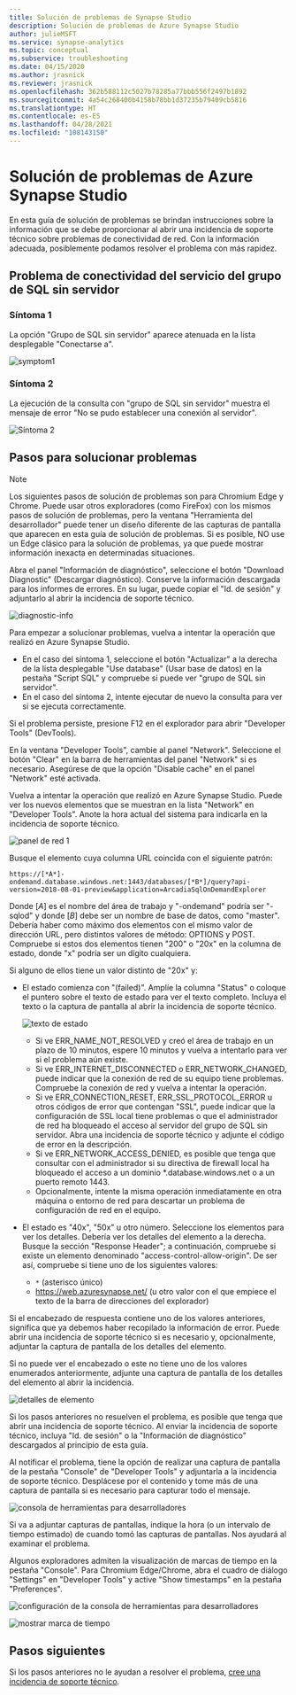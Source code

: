 ```yaml
---
title: Solución de problemas de Synapse Studio
description: Solución de problemas de Azure Synapse Studio
author: julieMSFT
ms.service: synapse-analytics
ms.topic: conceptual
ms.subservice: troubleshooting
ms.date: 04/15/2020
ms.author: jrasnick
ms.reviewer: jrasnick
ms.openlocfilehash: 362b588112c5027b78285a77bbb556f2497b1892
ms.sourcegitcommit: 4a54c268400b4158b78bb1d37235b79409cb5816
ms.translationtype: HT
ms.contentlocale: es-ES
ms.lasthandoff: 04/28/2021
ms.locfileid: "108143150"
---
```

# <a name="azure-synapse-studio-troubleshooting"></a>Solución de problemas de Azure Synapse Studio

En esta guía de solución de problemas se brindan instrucciones sobre la información que se debe proporcionar al abrir una incidencia de soporte técnico sobre problemas de conectividad de red. Con la información adecuada, posiblemente podamos resolver el problema con más rapidez.

## <a name="serverless-sql-pool-service-connectivity-issue"></a>Problema de conectividad del servicio del grupo de SQL sin servidor

### <a name="symptom-1"></a>Síntoma 1

La opción "Grupo de SQL sin servidor" aparece atenuada en la lista desplegable "Conectarse a".

![symptom1](media/troubleshooting-synapse-studio/symptom1v2.png)

### <a name="symptom-2"></a>Síntoma 2

La ejecución de la consulta con "grupo de SQL sin servidor" muestra el mensaje de error "No se pudo establecer una conexión al servidor".

![Síntoma 2](media/troubleshooting-synapse-studio/symptom2.png)
 

## <a name="troubleshooting-steps"></a>Pasos para solucionar problemas

> [!NOTE] 
>    Los siguientes pasos de solución de problemas son para Chromium Edge y Chrome. Puede usar otros exploradores (como FireFox) con los mismos pasos de solución de problemas, pero la ventana "Herramienta del desarrollador" puede tener un diseño diferente de las capturas de pantalla que aparecen en esta guía de solución de problemas. Si es posible, NO use un Edge clásico para la solución de problemas, ya que puede mostrar información inexacta en determinadas situaciones.

Abra el panel "Información de diagnóstico", seleccione el botón "Download Diagnostic" (Descargar diagnóstico). Conserve la información descargada para los informes de errores. En su lugar, puede copiar el "Id. de sesión" y adjuntarlo al abrir la incidencia de soporte técnico.

![diagnostic-info](media/troubleshooting-synapse-studio/diagnostic-info-download.png)

Para empezar a solucionar problemas, vuelva a intentar la operación que realizó en Azure Synapse Studio.

- En el caso del síntoma 1, seleccione el botón "Actualizar" a la derecha de la lista desplegable "Use database" (Usar base de datos) en la pestaña "Script SQL" y compruebe si puede ver "grupo de SQL sin servidor".
- En el caso del síntoma 2, intente ejecutar de nuevo la consulta para ver si se ejecuta correctamente.

Si el problema persiste, presione F12 en el explorador para abrir "Developer Tools" (DevTools).

En la ventana "Developer Tools", cambie al panel "Network". Seleccione el botón "Clear" en la barra de herramientas del panel "Network" si es necesario.
Asegúrese de que la opción "Disable cache" en el panel "Network" esté activada.

Vuelva a intentar la operación que realizó en Azure Synapse Studio. Puede ver los nuevos elementos que se muestran en la lista "Network" en "Developer Tools". Anote la hora actual del sistema para indicarla en la incidencia de soporte técnico.

![panel de red 1](media/troubleshooting-synapse-studio/network-panel.png)

Busque el elemento cuya columna URL coincida con el siguiente patrón:

`https://[*A*]-ondemand.database.windows.net:1443/databases/[*B*]/query?api-version=2018-08-01-preview&application=ArcadiaSqlOnDemandExplorer`

Donde [*A*] es el nombre del área de trabajo y "-ondemand" podría ser "-sqlod" y donde [*B*] debe ser un nombre de base de datos, como "master". Debería haber como máximo dos elementos con el mismo valor de dirección URL, pero distintos valores de método: OPTIONS y POST. Compruebe si estos dos elementos tienen "200" o "20x" en la columna de estado, donde "x" podría ser un dígito cualquiera.

Si alguno de ellos tiene un valor distinto de "20x" y:

- El estado comienza con "(failed)". Amplíe la columna "Status" o coloque el puntero sobre el texto de estado para ver el texto completo. Incluya el texto o la captura de pantalla al abrir la incidencia de soporte técnico.

    ![texto de estado](media/troubleshooting-synapse-studio/status-text.png)

    - Si ve ERR_NAME_NOT_RESOLVED y creó el área de trabajo en un plazo de 10 minutos, espere 10 minutos y vuelva a intentarlo para ver si el problema aún existe.
    - Si ve ERR_INTERNET_DISCONNECTED o ERR_NETWORK_CHANGED, puede indicar que la conexión de red de su equipo tiene problemas. Compruebe la conexión de red y vuelva a intentar la operación.
    - Si ve ERR_CONNECTION_RESET, ERR_SSL_PROTOCOL_ERROR u otros códigos de error que contengan "SSL", puede indicar que la configuración de SSL local tiene problemas o que el administrador de red ha bloqueado el acceso al servidor del grupo de SQL sin servidor. Abra una incidencia de soporte técnico y adjunte el código de error en la descripción.
    - Si ve ERR_NETWORK_ACCESS_DENIED, es posible que tenga que consultar con el administrador si su directiva de firewall local ha bloqueado el acceso a un dominio *.database.windows.net o a un puerto remoto 1443.
    - Opcionalmente, intente la misma operación inmediatamente en otra máquina o entorno de red para descartar un problema de configuración de red en el equipo.

- El estado es "40x", "50x" u otro número. Seleccione los elementos para ver los detalles. Debería ver los detalles del elemento a la derecha. Busque la sección "Response Header"; a continuación, compruebe si existe un elemento denominado "access-control-allow-origin". De ser así, compruebe si tiene uno de los siguientes valores:

    - `*` (asterisco único)
    - https://web.azuresynapse.net/ (u otro valor con el que empiece el texto de la barra de direcciones del explorador)

Si el encabezado de respuesta contiene uno de los valores anteriores, significa que ya debemos haber recopilado la información de error. Puede abrir una incidencia de soporte técnico si es necesario y, opcionalmente, adjuntar la captura de pantalla de los detalles del elemento.

Si no puede ver el encabezado o este no tiene uno de los valores enumerados anteriormente, adjunte una captura de pantalla de los detalles del elemento al abrir la incidencia.

 
![detalles de elemento](media/troubleshooting-synapse-studio/item-details.png)
 
Si los pasos anteriores no resuelven el problema, es posible que tenga que abrir una incidencia de soporte técnico. Al enviar la incidencia de soporte técnico, incluya "Id. de sesión" o la "Información de diagnóstico" descargados al principio de esta guía.

Al notificar el problema, tiene la opción de realizar una captura de pantalla de la pestaña "Console" de "Developer Tools" y adjuntarla a la incidencia de soporte técnico. Desplácese por el contenido y tome más de una captura de pantalla si es necesario para capturar todo el mensaje.

![consola de herramientas para desarrolladores](media/troubleshooting-synapse-studio/developer-tool-console.png)

Si va a adjuntar capturas de pantallas, indique la hora (o un intervalo de tiempo estimado) de cuando tomó las capturas de pantallas. Nos ayudará al examinar el problema.

Algunos exploradores admiten la visualización de marcas de tiempo en la pestaña "Console". Para Chromium Edge/Chrome, abra el cuadro de diálogo "Settings" en "Developer Tools" y active "Show timestamps" en la pestaña "Preferences".

![configuración de la consola de herramientas para desarrolladores](media/troubleshooting-synapse-studio/developer-tool-console-settings.png)

![mostrar marca de tiempo](media/troubleshooting-synapse-studio/show-time-stamp.png)

## <a name="next-steps"></a>Pasos siguientes
Si los pasos anteriores no le ayudan a resolver el problema, [cree una incidencia de soporte técnico](../sql-data-warehouse/sql-data-warehouse-get-started-create-support-ticket.md?bc=%2fazure%2fsynapse-analytics%2fbreadcrumb%2ftoc.json&toc=%2fazure%2fsynapse-analytics%2ftoc.json).